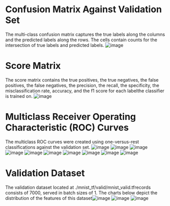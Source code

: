 # Confusion Matrix Against Validation Set
The multi-class confusion matrix captures the true labels along the columns and the predicted labels along the rows. The cells contain counts for the intersection of true labels and predicted labels. 
![image](images/d8f598882bdc676182cf32a3972947ba.png)
# Score Matrix 
The score matrix contains the true positives, the true negatives, the false positives, the false negatives, the precision, the recall, the specificity, the misclassification rate, accuracy, and the f1 score for each labelthe classifier is trained on. 
![image](images/27842ab87bfee927ec924c76c77d1e75.png)
# Multiclass Receiver Operating Characteristic (ROC) Curves 
The multiclass ROC curves were created using one-versus-rest classifications against the validation set.
![image](images/4287a5f0d66322ef0924e532a65a62ac.png)
![image](images/467ae00e82e723b3e60ad115f41f1f93.png)
![image](images/f0397f189ec54efdad73c1a7de193d4c.png)
![image](images/9b073743eeab02e17e9f46b3e18abb9c.png)
![image](images/0a0efe91e5770bd9e04348dd64ce962e.png)
![image](images/c672f99a55f077f4f3ccf177b5260153.png)
![image](images/56d7529adb59e127dbf7edc01ab89c72.png)
![image](images/6a1b620e8a511bff9776317161d1b90d.png)
![image](images/534668053d41983be2a52cd93fac8b68.png)
![image](images/87ede2621080d66ed75e259ff17b05bf.png)
# Validation Dataset 
The validation dataset located at ./mnist_tf/valid/mnist_valid.tfrecords consists of 7000, served in batch sizes of 1.
 The charts below depict the distribution of the features of this dataset![image](./images/0e882d5cfbe6ec5170c5a12bba960bbd.png)
![image](./images/2e96b224d37ad44705fe19a03305c6a2.png)
![image](./images/a452af5e9b8f11685a34c0b9b72a407c.png)
